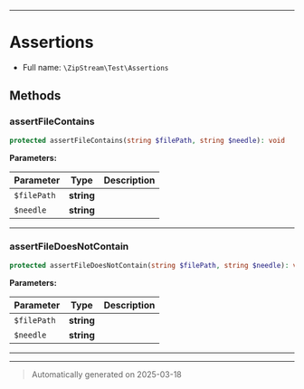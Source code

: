 ***

# Assertions





* Full name: `\ZipStream\Test\Assertions`




## Methods


### assertFileContains



```php
protected assertFileContains(string $filePath, string $needle): void
```








**Parameters:**

| Parameter | Type | Description |
|-----------|------|-------------|
| `$filePath` | **string** |  |
| `$needle` | **string** |  |





***

### assertFileDoesNotContain



```php
protected assertFileDoesNotContain(string $filePath, string $needle): void
```








**Parameters:**

| Parameter | Type | Description |
|-----------|------|-------------|
| `$filePath` | **string** |  |
| `$needle` | **string** |  |





***

***
> Automatically generated on 2025-03-18

